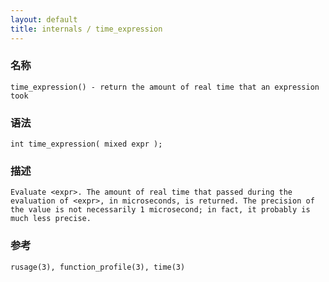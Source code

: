 ```yaml
---
layout: default
title: internals / time_expression
---
```


### 名称

    time_expression() - return the amount of real time that an expression took

### 语法

    int time_expression( mixed expr );

### 描述

    Evaluate <expr>. The amount of real time that passed during the evaluation of <expr>, in microseconds, is returned. The precision of the value is not necessarily 1 microsecond; in fact, it probably is much less precise.

### 参考

    rusage(3), function_profile(3), time(3)
